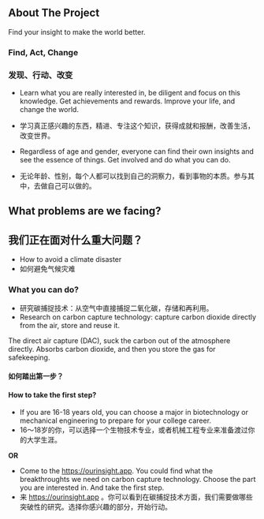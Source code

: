 ## About The Project

Find your insight to make the world better.

### Find, Act, Change
### 发现、行动、改变

- Learn what you are really interested in, be diligent and focus on this knowledge. Get achievements and rewards. Improve your life, and change the world.
- 学习真正感兴趣的东西，精进、专注这个知识，获得成就和报酬，改善生活，改变世界。

- Regardless of age and gender, everyone can find their own insights and see the essence of things. Get involved and do what you can do.
- 无论年龄、性别，每个人都可以找到自己的洞察力，看到事物的本质。参与其中，去做自己可以做的。

## What problems are we facing?
## 我们正在面对什么重大问题？

- How to avoid a climate disaster
- 如何避免气候灾难

### What you can do?

- 研究碳捕捉技术：从空气中直接捕捉二氧化碳，存储和再利用。
- Research on carbon capture technology: capture carbon dioxide directly from the air, store and reuse it.

The direct air capture (DAC), suck the carbon out of the atmosphere directly. Absorbs carbon dioxide, and then you store the gas for safekeeping.

#### 如何踏出第一步？
#### How to take the first step?

- If you are 16-18 years old, you can choose a major in biotechnology or mechanical engineering to prepare for your college career.
- 16～18岁的你，可以选择一个生物技术专业，或者机械工程专业来准备渡过你的大学生涯。

**OR**

- Come to the https://ourinsight.app. You could find what the breakthroughts we need on carbon capture technology. Choose the part you are interested in. And take the first step.
- 来 https://ourinsight.app 。你可以看到在碳捕捉技术方面，我们需要做哪些突破性的研究。选择你感兴趣的部分，开始行动。
